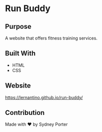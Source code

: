 # Run Buddy

## Purpose
A website that offers fitness training services. 

## Built With 
* HTML
* CSS

## Website 
https://lernantino.github.io/run-buddy/

## Contribution
Made with  ❤️  by Sydney Porter
